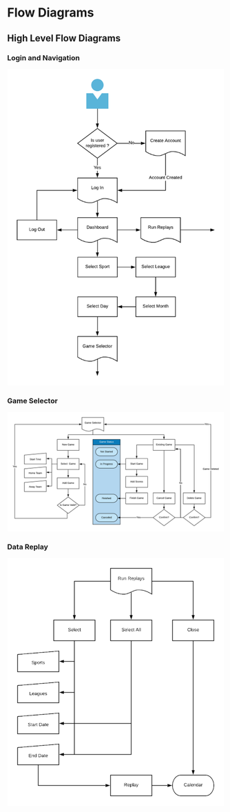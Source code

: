 # Flow Diagrams

## High Level Flow Diagrams

### Login and Navigation

![](../../.gitbook/assets/image%20%2819%29.png)

### Game Selector

![](../../.gitbook/assets/image%20%2817%29.png)

### Data Replay

![](../../.gitbook/assets/image%20%284%29.png)

